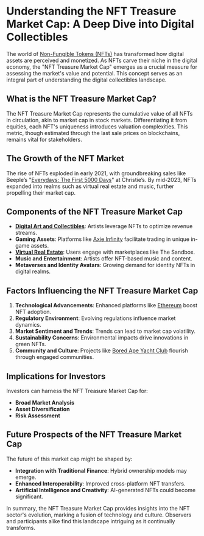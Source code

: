 # Understanding the NFT Treasure Market Cap: A Deep Dive into Digital Collectibles

The world of [Non-Fungible Tokens (NFTs)](https://www.investopedia.com/non-fungible-tokens-nft-5115211) has transformed how digital assets are perceived and monetized. As NFTs carve their niche in the digital economy, the "NFT Treasure Market Cap" emerges as a crucial measure for assessing the market's value and potential. This concept serves as an integral part of understanding the digital collectibles landscape.

## What is the NFT Treasure Market Cap?

The NFT Treasure Market Cap represents the cumulative value of all NFTs in circulation, akin to market cap in stock markets. Differentiating it from equities, each NFT's uniqueness introduces valuation complexities. This metric, though estimated through the last sale prices on blockchains, remains vital for stakeholders.

## The Growth of the NFT Market

The rise of NFTs exploded in early 2021, with groundbreaking sales like Beeple’s "[Everydays: The First 5000 Days](https://www.christies.com/en/lot/lot-630837364)" at Christie’s. By mid-2023, NFTs expanded into realms such as virtual real estate and music, further propelling their market cap.

## Components of the NFT Treasure Market Cap

- **[Digital Art and Collectibles](https://www.nytimes.com/2021/03/24/arts/design/nfts-art.html)**: Artists leverage NFTs to optimize revenue streams.
- **Gaming Assets**: Platforms like [Axie Infinity](https://axieinfinity.com/) facilitate trading in unique in-game assets.
- **[Virtual Real Estate](https://www.theverge.com/2021/4/1/22360773/real-estate-mabel-jiang-animoca-brands)**: Users engage with marketplaces like The Sandbox.
- **Music and Entertainment**: Artists offer NFT-based music and content.
- **Metaverses and Identity Avatars**: Growing demand for identity NFTs in digital realms.

## Factors Influencing the NFT Treasure Market Cap

1. **Technological Advancements**: Enhanced platforms like [Ethereum](https://ethereum.org/en/nft/) boost NFT adoption.
2. **Regulatory Environment**: Evolving regulations influence market dynamics.
3. **Market Sentiment and Trends**: Trends can lead to market cap volatility.
4. **Sustainability Concerns**: Environmental impacts drive innovations in green NFTs.
5. **Community and Culture**: Projects like [Bored Ape Yacht Club](https://boredapeyachtclub.com/) flourish through engaged communities.

## Implications for Investors

Investors can harness the NFT Treasure Market Cap for:

- **Broad Market Analysis**
- **Asset Diversification**
- **Risk Assessment**

## Future Prospects of the NFT Treasure Market Cap

The future of this market cap might be shaped by:

- **Integration with Traditional Finance**: Hybrid ownership models may emerge.
- **Enhanced Interoperability**: Improved cross-platform NFT transfers.
- **Artificial Intelligence and Creativity**: AI-generated NFTs could become significant.

In summary, the NFT Treasure Market Cap provides insights into the NFT sector's evolution, marking a fusion of technology and culture. Observers and participants alike find this landscape intriguing as it continually transforms.